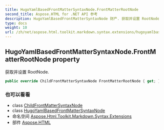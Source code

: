 ```yaml
---
title: HugoYamlBasedFrontMatterSyntaxNode.FrontMatterRootNode
second_title: Aspose.HTML for .NET API 参考
description: HugoYamlBasedFrontMatterSyntaxNode 财产. 获取并设置 RootNode.
type: docs
weight: 10
url: /zh/net/aspose.html.toolkit.markdown.syntax.extensions/hugoyamlbasedfrontmattersyntaxnode/frontmatterrootnode/
---
```

## HugoYamlBasedFrontMatterSyntaxNode.FrontMatterRootNode property

获取并设置 RootNode.

```csharp
public override ChildFrontMatterSyntaxNode FrontMatterRootNode { get; }
```

### 也可以看看

* class [ChildFrontMatterSyntaxNode](../../childfrontmattersyntaxnode/)
* class [HugoYamlBasedFrontMatterSyntaxNode](../)
* 命名空间 [Aspose.Html.Toolkit.Markdown.Syntax.Extensions](../../hugoyamlbasedfrontmattersyntaxnode/)
* 部件 [Aspose.HTML](../../../)


